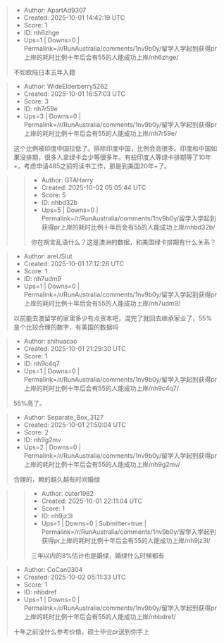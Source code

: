 > - Author: ApartAd9307
> - Created: 2025-10-01 14:42:19 UTC
> - Score: 1
> - ID: nh6zhge
> - Ups=1 | Downs=0 | Permalink=/r/RunAustralia/comments/1nv9b0y/留学入学起到获得pr上岸的耗时比例十年后会有55的人能成功上岸/nh6zhge/
>
> 不如欧陆日本五年入籍

> - Author: WideElderberry5262
> - Created: 2025-10-01 16:57:03 UTC
> - Score: 3
> - ID: nh7r59e
> - Ups=3 | Downs=0 | Permalink=/r/RunAustralia/comments/1nv9b0y/留学入学起到获得pr上岸的耗时比例十年后会有55的人能成功上岸/nh7r59e/
>
> 这个比例被印度中国拉低了。排除印度中国，比例会高很多。印度和中国如果没排期，很多人拿绿卡会少等很多年。有些印度人等绿卡排期等了10年+，考虑申请485之前的读书工作，那是到美国20年+了。

>> - Author: GTAHarry
>> - Created: 2025-10-02 05:05:44 UTC
>> - Score: 5
>> - ID: nhbd32b
>> - Ups=5 | Downs=0 | Permalink=/r/RunAustralia/comments/1nv9b0y/留学入学起到获得pr上岸的耗时比例十年后会有55的人能成功上岸/nhbd32b/
>>
>> 你在胡言乱语什么？这是澳洲的数据，和美国绿卡排期有什么关系？

> - Author: areUSlut
> - Created: 2025-10-01 17:12:26 UTC
> - Score: 1
> - ID: nh7udm9
> - Ups=1 | Downs=0 | Permalink=/r/RunAustralia/comments/1nv9b0y/留学入学起到获得pr上岸的耗时比例十年后会有55的人能成功上岸/nh7udm9/
>
> 以前能去澳留学的家里多少有点资本吧，混完了就回去继承家业了，55%是个比较合理的数字，有美国的数据吗

> - Author: shihuacao
> - Created: 2025-10-01 21:29:30 UTC
> - Score: 1
> - ID: nh9c4q7
> - Ups=1 | Downs=0 | Permalink=/r/RunAustralia/comments/1nv9b0y/留学入学起到获得pr上岸的耗时比例十年后会有55的人能成功上岸/nh9c4q7/
>
> 55%高了。

> - Author: Separate_Box_3127
> - Created: 2025-10-01 21:50:04 UTC
> - Score: 2
> - ID: nh9g2mv
> - Ups=2 | Downs=0 | Permalink=/r/RunAustralia/comments/1nv9b0y/留学入学起到获得pr上岸的耗时比例十年后会有55的人能成功上岸/nh9g2mv/
>
> 合理的，赖的越久越有时间婚绿

>> - Author: cuter1982
>> - Created: 2025-10-01 22:11:04 UTC
>> - Score: 1
>> - ID: nh9jz3l
>> - Ups=1 | Downs=0 | Submitter=true | Permalink=/r/RunAustralia/comments/1nv9b0y/留学入学起到获得pr上岸的耗时比例十年后会有55的人能成功上岸/nh9jz3l/
>>
>> 三年以内的8%估计也是婚绿，婚绿什么时候都有

> - Author: CoCan0304
> - Created: 2025-10-02 05:11:33 UTC
> - Score: 1
> - ID: nhbdref
> - Ups=1 | Downs=0 | Permalink=/r/RunAustralia/comments/1nv9b0y/留学入学起到获得pr上岸的耗时比例十年后会有55的人能成功上岸/nhbdref/
>
> 十年之前没什么参考价值，硕士毕业pr送到你手上
